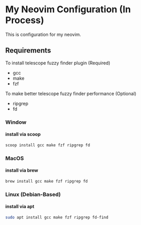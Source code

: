 # My Neovim Configuration (In Process)

This is configuration for my neovim.

## Requirements

To install telescope fuzzy finder plugin (Required)
- gcc
- make
- fzf

To make better telescope fuzzy finder performance (Optional)
- ripgrep
- fd

### Window

#### install via scoop

```ps
scoop install gcc make fzf ripgrep fd
```

### MacOS

#### install via brew

```bash
brew install gcc make fzf ripgrep fd
```

### Linux (Debian-Based)

#### install via apt

```bash
sudo apt install gcc make fzf ripgrep fd-find
```

